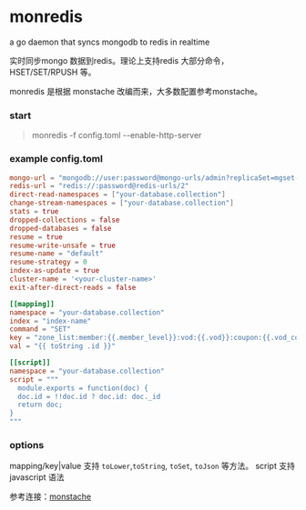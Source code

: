 # monredis
a go daemon that syncs mongodb to redis in realtime


实时同步mongo 数据到redis。理论上支持redis 大部分命令，HSET/SET/RPUSH 等。

monredis 是根据 monstache 改编而来，大多数配置参考monstache。

### start
> monredis -f config.toml --enable-http-server

### example config.toml
```toml
mongo-url = "mongodb://user:password@mongo-urls/admin?replicaSet=mgset-17327671"
redis-url = "redis://:password@redis-urls/2"
direct-read-namespaces = ["your-database.collection"]
change-stream-namespaces = ["your-database.collection"]
stats = true
dropped-collections = false
dropped-databases = false
resume = true
resume-write-unsafe = true
resume-name = "default"
resume-strategy = 0
index-as-update = true
cluster-name = '<your-cluster-name>'
exit-after-direct-reads = false

[[mapping]]
namespace = "your-database.collection"
index = "index-name"
command = "SET"
key = "zone_list:member:{{.member_level}}:vod:{{.vod}}:coupon:{{.vod_coupon}}"
val = "{{ toString .id }}"

[[script]]
namespace = "your-database.collection"
script = """
  module.exports = function(doc) {
  doc.id = !!doc.id ? doc.id: doc._id
  return doc;
}
"""
```

### options
   mapping/key|value  支持 `toLower`,`toString`, `toSet`, `toJson` 等方法。
   script 支持javascript 语法
   
 
参考连接：[monstache](https://github.com/rwynn/monstache)
   